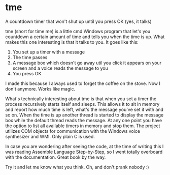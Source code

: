 # tme
A countdown timer that won't shut up until you press OK (yes, it talks)

tme (short for time me) is a little cmd Windows program that let's you countdown a certain amount of time and tells you when
the time is up. What makes this one interesting is that it talks to you. It goes like this:

1. You set up a timer with a message
2. The time passes
3. A message box which doesn't go away util you click it appears on your screen and a voice reads the message to you
4. You press OK

I made this because I always used to forget the coffee on the stove. Now I don't anymore. Works like magic.

What's technically interesting about tme is that when you set a timer the process recursively starts itself and sleeps. 
This allows it to sit in memory and report how much time is left, what's the message you've set it with and so on. When the time
is up another thread is started to display the message box while the default thread reads the message. At any one point you have the
option to list all available timers in memory and stop them. The project utilizes COM objects for communication with the Windows voice
synthesizer and WMI. Only plain C is used.

In case you are wondering after seeing the code, at the time of writing this I was reading Assemble Language Step-by-Step, so I went
totally overboard with the documentation. Great book by the way.

Try it and let me know what you think.
Oh, and don't prank nobody :)
